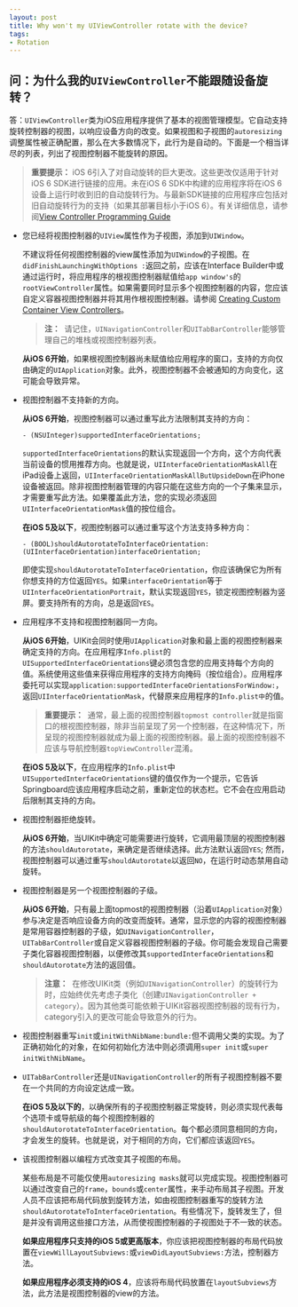 ```yaml
---
layout: post
title: Why won't my UIViewController rotate with the device?
tags:
- Rotation
---
```


## 问：为什么我的`UIViewController`不能跟随设备旋转？

答：`UIViewController`类为iOS应用程序提供了基本的视图管理模型。它自动支持旋转控制器的视图，以响应设备方向的改变。如果视图和子视图的`autoresizing`调整属性被正确配置，那么在大多数情况下，此行为是自动的。下面是一个相当详尽的列表，列出了视图控制器不能旋转的原因。

> **重要提示：** iOS 6引入了对自动旋转的巨大更改。这些更改仅适用于针对iOS 6 SDK进行链接的应用。未在iOS 6 SDK中构建的应用程序将在iOS 6设备上运行时收到旧的自动旋转行为。与最新SDK链接的应用程序应包括对旧自动旋转行为的支持（如果其部署目标小于iOS 6）。有关详细信息，请参阅[View Controller Programming Guide](https://developer.apple.com/library/ios/#featuredarticles/ViewControllerPGforiPhoneOS/RespondingtoDeviceOrientationChanges/RespondingtoDeviceOrientationChanges.html)

- 您已经将视图控制器的`UIView`属性作为子视图，添加到`UIWindow`。

  不建议将任何视图控制器的view属性添加为`UIWindow`的子视图。在`didFinishLaunchingWithOptions :`返回之前，应该在Interface Builder中或通过运行时，将应用程序的根视图控制器赋值给`app window's`的`rootViewController`属性。如果需要同时显示多个视图控制器的内容，您应该自定义容器视图控制器并将其用作根视图控制器。请参阅 [Creating Custom Container View Controllers](https://developer.apple.com/library/ios/redirect/DTS/CustomContainerVC)。

  > **注：**  请记住，`UINavigationController`和`UITabBarController`能够管理自己的堆栈或视图控制器列表。

  **从iOS 6开始**，如果根视图控制器尚未赋值给应用程序的窗口，支持的方向仅由确定的`UIApplication`对象。此外，视图控制器不会被通知的方向变化，这可能会导致异常。

- 视图控制器不支持新的方向。

  **从iOS 6开始**，视图控制器可以通过重写此方法限制其支持的方向：

  `- (NSUInteger)supportedInterfaceOrientations;`

  `supportedInterfaceOrientations`的默认实现返回一个方向，这个方向代表当前设备的惯用推荐方向。也就是说，`UIInterfaceOrientationMaskAll`在iPad设备上返回，`UIInterfaceOrientationMaskAllButUpsideDown`在iPhone设备被返回。除非视图控制器管理的内容只能在这些方向的一个子集来显示，才需要重写此方法。如果覆盖此方法，您的实现必须返回`UIInterfaceOrientationMask`值的按位组合。

  **在iOS 5及以下**，视图控制器可以通过重写这个方法支持多种方向：

  `- (BOOL)shouldAutorotateToInterfaceOrientation:(UIInterfaceOrientation)interfaceOrientation;`

  即使实现`shouldAutorotateToInterfaceOrientation`，你应该确保它为所有你想支持的方位返回`YES`。如果`interfaceOrientation`等于`UIInterfaceOrientationPortrait`，默认实现返回`YES`，锁定视图控制器为竖屏。要支持所有的方向，总是返回`YES`。

- 应用程序不支持和视图控制器同一方向。

  **从iOS 6开始**，UIKit会同时使用`UIApplication`对象和最上面的视图控制器来确定支持的方向。在应用程序`Info.plist`的`UISupportedInterfaceOrientations`键必须包含您的应用支持每个方向的值。系统使用这些值来获得应用程序的支持方向掩码（按位组合）。应用程序委托可以实现`application:supportedInterfaceOrientationsForWindow:`，返回`UIInterfaceOrientationMask`，代替原来应用程序的`Info.plist中`的值。

  > **重要提示：**  通常，最上面的视图控制器`topmost controller`就是指窗口的根视图控制器，除非当前呈现了另一个控制器，在这种情况下，所呈现的视图控制器就成为最上面的视图控制器。最上面的视图控制器不应该与导航控制器`topViewController`混淆。

  **在iOS 5及以下**，在应用程序的`Info.plist`中`UISupportedInterfaceOrientations`键的值仅作为一个提示，它告诉Springboard应该应用程序启动之前，重新定位的状态栏。它不会在应用启动后限制其支持的方向。

- 视图控制器拒绝旋转。

  **从iOS 6开始**，当UIKit中确定可能需要进行旋转，它调用最顶层的视图控制器的方法`shouldAutorotate`，来确定是否继续选择。此方法默认返回`YES`; 然而，视图控制器可以通过重写`shouldAutorotate`以返回`NO`，在运行时动态禁用自动旋转。

- 视图控制器是另一个视图控制器的子级。

  **从iOS 6开始**，只有最上面topmost的视图控制器（沿着`UIApplication`对象）参与决定是否响应设备方向的改变而旋转。通常，显示您的内容的视图控制器是常用容器控制器的子级，如`UINavigationController`，`UITabBarController`或自定义容器视图控制器的子级。你可能会发现自己需要子类化容器视图控制器，以便修改其`supportedInterfaceOrientations`和`shouldAutorotate`方法的返回值。

  > **注意：**  在修改UIKit类（例如`UINavigationController`）的旋转行为时，应始终优先考虑子类化（创建`UINavigationController + category`）。因为其他类可能依赖于UIKit容器视图控制器的现有行为，category引入的更改可能会导致意外的行为。

- 视图控制器重写`init`或`initWithNibName:bundle:`但不调用父类的实现。为了正确初始化的对象，在如何初始化方法中则必须调用`super init`或`super initWithNibName`。

- `UITabBarController`还是`UINavigationController`的所有子视图控制器不要在一个共同的方向设定达成一致。

  **在iOS 5及以下的**，以确保所有的子视图控制器正常旋转，则必须实现代表每个选项卡或导航级的每个视图控制器的`shouldAutorotateToInterfaceOrientation`。每个都必须同意相同的方向，才会发生的旋转。也就是说，对于相同的方向，它们都应该返回`YES`。

- 该视图控制器以编程方式改变其子视图的布局。

  某些布局是不可能仅使用`autoresizing masks`就可以完成实现。视图控制器可以通过改变自己的`frame`，`bounds`或`center`属性，来手动布局其子视图。开发人员不应该把布局代码放到旋转方法，如由视图控制器重写的旋转方法`shouldAutorotateToInterfaceOrientation`。有些情况下，旋转发生了，但是并没有调用这些接口方法，从而使视图控制器的子视图处于不一致的状态。

  **如果应用程序只支持的iOS 5或更高版本**，你应该把视图控制器的布局代码放置在`viewWillLayoutSubviews:`或`viewDidLayoutSubviews:`方法，控制器方法。

  **如果应用程序必须支持的iOS 4**，应该将布局代码放置在`layoutSubviews`方法，此方法是视图控制器的view的方法。
